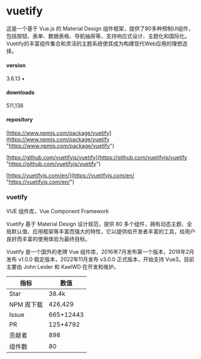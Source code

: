 # vuetify

这是一个基于 Vue.js 的 Material Design 组件框架，‌提供了80多种预制UI组件，‌包括按钮、‌表单、‌数据表格、‌导航抽屉等，‌支持响应式设计、‌主题化和国际化。‌Vuetify的丰富组件集合和灵活的主题系统使其成为构建现代Web应用的理想选择。

#### version

3.6.13 •

#### downloads

511,138

#### repository

[https://www.npmjs.com/package/vuetify](https://www.npmjs.com/package/vuetify "https://www.npmjs.com/package/vuetify")

[https://github.com/vuetifyjs/vuetify](https://github.com/vuetifyjs/vuetify "https://github.com/vuetifyjs/vuetify")

[https://vuetifyjs.com/en/](https://vuetifyjs.com/en/ "https://vuetifyjs.com/en/")

### vuetify

VUE 组件库，Vue Component Framework

Vuetify 基于 Material Design 设计规范，提供 80 多个组件，拥有动态主题、全局默认值、应用框架等丰富而强大的特性，它以提供给开发者丰富的工具，给用户良好而丰富的使用体验为最终目标。

Vuetify 是一个国外的老牌 Vue 组件库，2016年7月发布第一个版本，2018年2月发布 v1.0.0 稳定版本，2022年11月发布 v3.0.0 正式版本，开始支持 Vue3。目前主要由 John Leider 和 KaelWD 在开发和维护。

| 指标      | 数值        |
| ------- | --------- |
| Star    | 38.4k     |
| NPM 周下载 | 426,429   |
| Issue   | 665+12443 |
| PR      | 125+4792  |
| 贡献者     | 898       |
| 组件数     | 80        |

​


